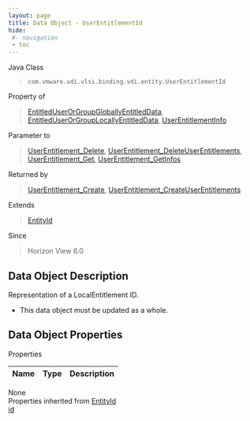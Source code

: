 ```yaml
---
layout: page
title: Data Object - UserEntitlementId
hide:
 #- navigation
 - toc
---
```


  
  
  



Java Class  
> `com.vmware.vdi.vlsi.binding.vdi.entity.UserEntitlementId`

Property of  
> [EntitledUserOrGroupGloballyEntitledData](vdi.users.EntitledUserOrGroup.GloballyEntitledData.md#field_detail), [EntitledUserOrGroupLocallyEntitledData](vdi.users.EntitledUserOrGroup.LocallyEntitledData.md#field_detail), [UserEntitlementInfo](vdi.users.UserEntitlement.UserEntitlementInfo.md#field_detail)

Parameter to  
> [UserEntitlement_Delete](vdi.users.UserEntitlement.md#delete), [UserEntitlement_DeleteUserEntitlements](vdi.users.UserEntitlement.md#deleteUserEntitlements), [UserEntitlement_Get](vdi.users.UserEntitlement.md#get), [UserEntitlement_GetInfos](vdi.users.UserEntitlement.md#getInfos)

Returned by  
> [UserEntitlement_Create](vdi.users.UserEntitlement.md#create), [UserEntitlement_CreateUserEntitlements](vdi.users.UserEntitlement.md#createUserEntitlements)

Extends  
> [EntityId](vdi.EntityId.md)

Since  
> Horizon View 6.0


## Data Object Description 

Representation of a LocalEntitlement ID. 

  * This data object must be updated as a whole.



## Data Object Properties

Properties

Name |  Type |  Description   
---|---|---  
None  
Properties inherited from [EntityId](vdi.EntityId.md)  
[id](vdi.EntityId.md#id)  
  
  

  
  
